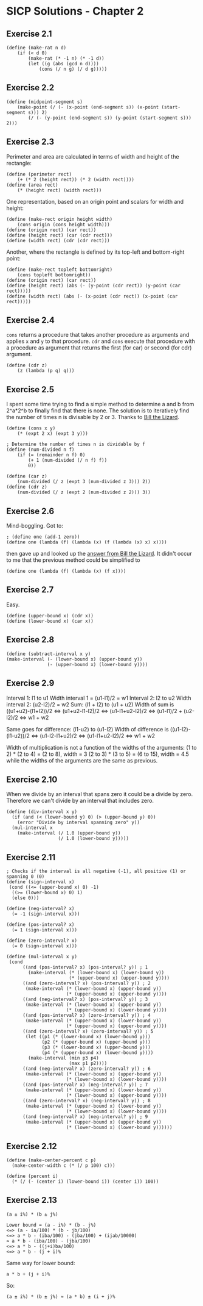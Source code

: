 # SICP Solutions - Chapter 2 #

## Exercise 2.1 ##

	(define (make-rat n d)
		(if (< d 0)
			(make-rat (* -1 n) (* -1 d))
			(let ((g (abs (gcd n d))))
		 		(cons (/ n g) (/ d g)))))

## Exercise 2.2 ##
	(define (midpoint-segment s)
		(make-point (/ (- (x-point (end-segment s)) (x-point (start-segment s))) 2)
			(/ (- (y-point (end-segment s)) (y-point (start-segment s))) 2)))

## Exercise 2.3 ##
Perimeter and area are calculated in terms of width and height of the rectangle:

	(define (perimeter rect)
		(+ (* 2 (height rect)) (* 2 (width rect))))
	(define (area rect)
		(* (height rect) (width rect)))

One representation, based on an origin point and scalars for width and height:

	(define (make-rect origin height width)
		(cons origin (cons height width)))
	(define (origin rect) (car rect))
	(define (height rect) (car (cdr rect)))
	(define (width rect) (cdr (cdr rect)))

Another, where the rectangle is defined by its top-left and bottom-right point:

	(define (make-rect topleft bottomright)
		(cons topleft bottomright))
	(define (origin rect) (car rect))
	(define (height rect) (abs (- (y-point (cdr rect)) (y-point (car rect)))))
	(define (width rect) (abs (- (x-point (cdr rect)) (x-point (car rect)))))

## Exercise 2.4 ##
`cons` returns a procedure that takes another procedure as arguments and applies `x` and `y` to that
procedure. `cdr` and `cons` execute that procedure with a procedure as argument that returns the first 
(for car) or second (for cdr) argument.

	(define (cdr z)
		(z (lambda (p q) q)))

## Exercise 2.5 ##
I spent some time trying to find a simple method to determine a and b from 2^a*2^b to finally find that
there is none. The solution is to iteratively find the number of times n is divisable by 2 or 3. Thanks to [Bill the Lizard](http://www.billthelizard.com/2010/10/sicp-25-representing-pairs-as-product.html).

	(define (cons x y)
		(* (expt 2 x) (expt 3 y)))

	; Determine the number of times n is dividable by f
	(define (num-divided n f)
		(if (= (remainder n f) 0)
			(+ 1 (num-divided (/ n f) f))
			0))

	(define (car z)
		(num-divided (/ z (expt 3 (num-divided z 3))) 2))
	(define (cdr z)
		(num-divided (/ z (expt 2 (num-divided z 2))) 3))

## Exercise 2.6 ##
Mind-boggling. Got to:

	; (define one (add-1 zero))
	(define one (lambda (f) (lambda (x) (f (lambda (x) x) x))))

then gave up and looked up the [answer from Bill the Lizard](http://www.billthelizard.com/2010/10/sicp-26-church-numerals.html). It didn't occur to me that the previous method could be simplified to 

	(define one (lambda (f) (lambda (x) (f x))))

## Exercise 2.7 ##
Easy.

	(define (upper-bound x) (cdr x))
	(define (lower-bound x) (car x))

## Exercise 2.8 ##
	(define (subtract-interval x y)
  	(make-interval (- (lower-bound x) (upper-bound y))
                   (- (upper-bound x) (lower-bound y))))

## Exercise 2.9 ##

Interval 1: l1 to u1
Width interval 1 = (u1-l1)/2 = w1
Interval 2: l2 to u2 
Width interval 2: (u2-l2)/2 = w2
Sum: (l1 + l2) to (u1 + u2)
Width of sum is ((u1+u2)-(l1+l2))/2
<=> (u1+u2-l1-l2)/2
<=> (u1-l1+u2-l2)/2
<=> (u1-l1)/2 + (u2-l2)/2
<=> w1 + w2

Same goes for difference: (l1-u2) to (u1-l2)
Width of difference is ((u1-l2)-(l1-u2))/2
<=> (u1-l2-l1+u2)/2 <=> (u1-l1+u2-l2)/2 <=> w1 + w2

Width of multiplication is not a function of the widths of the arguments:
(1 to 2) * (2 to 4) = (2 to 8), width = 3
(2 to 3) * (3 to 5) = (6 to 15), width =  4.5 while the widths of the arguments are the same as previous.

## Exercise 2.10 ##
When we divide by an interval that spans zero it could be a divide by zero. Therefore we can't divide by
an interval that includes zero.

	(define (div-interval x y)
	  (if (and (< (lower-bound y) 0) (> (upper-bound y) 0))
	    (error "Divide by interval spanning zero" y))
	  (mul-interval x
	    (make-interval (/ 1.0 (upper-bound y))
	                   (/ 1.0 (lower-bound y)))))
## Exercise 2.11 ##
    ; Checks if the interval is all negative (-1), all positive (1) or spanning 0 (0)
    (define (sign-interval x)
     (cond ((<= (upper-bound x) 0) -1)
      ((>= (lower-bound x) 0) 1)
      (else 0)))

    (define (neg-interval? x)
      (= -1 (sign-interval x)))

    (define (pos-interval? x)
      (= 1 (sign-interval x)))

    (define (zero-interval? x)
      (= 0 (sign-interval x)))

    (define (mul-interval x y)
     (cond 
          ((and (pos-interval? x) (pos-interval? y)) ; 1
            (make-interval (* (lower-bound x) (lower-bound y))
                           (* (upper-bound x) (upper-bound y))))
          ((and (zero-interval? x) (pos-interval? y)) ; 2
           (make-interval (* (lower-bound x) (upper-bound y))
                          (* (upper-bound x) (upper-bound y))))
          ((and (neg-interval? x) (pos-interval? y)) ; 3
           (make-interval (* (lower-bound x) (upper-bound y))
                          (* (upper-bound x) (lower-bound y))))
          ((and (pos-interval? x) (zero-interval? y)) ; 4
           (make-interval (* (upper-bound x) (lower-bound y))
                          (* (upper-bound x) (upper-bound y))))
          ((and (zero-interval? x) (zero-interval? y)) ; 5
           (let ((p1 (* (lower-bound x) (lower-bound y)))
                 (p2 (* (upper-bound x) (upper-bound y)))
                 (p3 (* (lower-bound x) (upper-bound y)))
                 (p4 (* (upper-bound x) (lower-bound y))))
            (make-interval (min p3 p4)
                           (max p1 p2))))
          ((and (neg-interval? x) (zero-interval? y)) ; 6
           (make-interval (* (lower-bound x) (upper-bound y))
                          (* (lower-bound x) (lower-bound y))))
          ((and (pos-interval? x) (neg-interval? y)) ; 7
           (make-interval (* (upper-bound x) (lower-bound y))
                          (* (lower-bound x) (upper-bound y))))
          ((and (zero-interval? x) (neg-interval? y)) ; 8
           (make-interval (* (upper-bound x) (lower-bound y))
                          (* (lower-bound x) (lower-bound y))))
          ((and (neg-interval? x) (neg-interval? y)) ; 9
           (make-interval (* (upper-bound x) (upper-bound y))
                          (* (lower-bound x) (lower-bound y))))))

## Exercise 2.12 ##

    (define (make-center-percent c p)
      (make-center-width c (* (/ p 100) c)))

    (define (percent i)
      (* (/ (- (center i) (lower-bound i)) (center i)) 100))

## Exercise 2.13 ##

    (a ± i%) * (b ± j%)
    
    Lower bound = (a - i%) * (b - j%)
    <=> (a - ia/100) * (b - jb/100)
    <=> a * b - (iba/100) - (jba/100) + (ijab/10000)
    ≈ a * b - (iba/100) - (jba/100)
    <=> a * b - ((j+i)ba/100)
    <=> a * b - (j + i)%

Same way for lower bound:
    
    a * b + (j + i)%

So:
    
    (a ± i%) * (b ± j%) ≈ (a * b) ± (i + j)%
